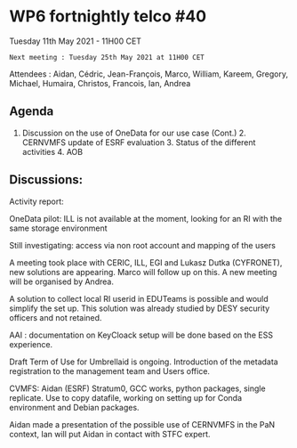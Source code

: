 #  WP6 fortnightly telco #40

Tuesday 11th May 2021 - 11H00 CET

	Next meeting : Tuesday 25th May 2021 at 11H00 CET

Attendees :  Aidan, Cédric, Jean-François, Marco, William, Kareem, Gregory,  Michael, Humaira, Christos, Francois, Ian, Andrea





## Agenda

1. Discussion on the use of OneData for our use case (Cont.) 
   2. CERNVMFS update of ESRF evaluation 
      3. Status of the different activities 
         4. AOB

## Discussions:



Activity report:

OneData pilot: ILL is not available at the moment, looking for an RI with the same storage environment 

Still investigating: access via non root account and mapping of the users 

A meeting took place with CERIC, ILL, EGI and Lukasz Dutka (CYFRONET), new solutions are appearing. Marco will follow up on this. A new meeting will be organised by Andrea.

A solution to collect local RI userid in EDUTeams is possible and would simplify the set up. This solution was already studied by DESY security officers and not retained. 

AAI : documentation on KeyCloack setup will be done based on the ESS experience.

Draft Term of Use for Umbrellaid is ongoing. Introduction of the metadata registration to the management team and Users office. 

CVMFS:  Aidan (ESRF) Stratum0, GCC works, python packages,  single replicate. Use to copy datafile, working on setting up for Conda environment and Debian packages.

Aidan made a presentation of the possible use of CERNVMFS in the PaN context, Ian will put Aidan in contact with STFC expert.
